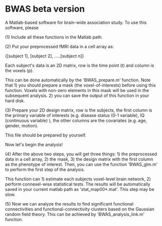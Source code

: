 # BWAS beta version

A Matlab-based software for brain-wide association study. To use this software, please

(1) Include all these functions in the Matlab path.

(2) Put your preprocessed fMRI data in a cell array as:

{[subject 1], [subject 2], .....[subject n]}

Each subject's data is an 2D matrix, row is the time point (t) and column is the voxels (p).

This can be done automatically by the 'BWAS_prepare.m' function. Note that 1) you should prepare a mask (the voxel-of-interests) before using this function. Voxels with non-zero elements in this mask will be used in the subsequent analysis. 2) you can save the output of this function in your hard disk.


(3) Prepare your 2D design matrix, row is the subjects, the first column is the primary variable of interests (e.g. disease status (0-1 variable), IQ (continuous variable) ), the other columns are the covariates (e.g. age, gender, motion).

This file should be prepared by yourself.

Now let's begin the analysis!

(4) After the above two steps, you will get three things: 1) the preprocessed data in a cell array, 2) the mask, 3) the design matrix with the first column as the phenotype of interest. Then, you can use the function 'BWAS_glm.m'  to perform the first step of the analysis. 

This function can 1) estimate each subjects voxel-level brain network, 2) perform connexel-wise statistical tests. The results will be automatically saved in your current matlab path as 'stat_map00*.mat'. This step may be slow.

(5) Now we can analyze the results to find significant functional connectivities and functional-connectivity clusters based on the Gaussian random field theory. This can be achieved by 'BWAS_analysis_link.m' function.



